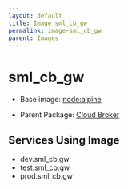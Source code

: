 ```yaml
---
layout: default
title: Image sml_cb_gw
permalink: image-sml_cb_gw
parent: Images
---
```

# sml_cb_gw

* Base image:  [node:alpine](image-node:alpine)

* Parent Package: [Cloud Broker](package--edgemere-sml-cb)


## Services Using Image
* dev.sml_cb.gw
* test.sml_cb.gw
* prod.sml_cb.gw

